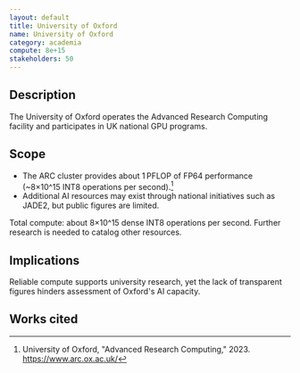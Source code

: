 ```yaml
---
layout: default
title: University of Oxford
name: University of Oxford
category: academia
compute: 8e+15
stakeholders: 50
---
```


## Description
The University of Oxford operates the Advanced Research Computing facility and participates in UK national GPU programs.

## Scope
- The ARC cluster provides about 1 PFLOP of FP64 performance (~8×10^15 INT8 operations per second).[^1]
- Additional AI resources may exist through national initiatives such as JADE2, but public figures are limited.

Total compute: about 8×10^15 dense INT8 operations per second. Further research is needed to catalog other resources.

## Implications
Reliable compute supports university research, yet the lack of transparent figures hinders assessment of Oxford's AI capacity.

## Works cited
[^1]: University of Oxford, "Advanced Research Computing," 2023. <https://www.arc.ox.ac.uk/>

